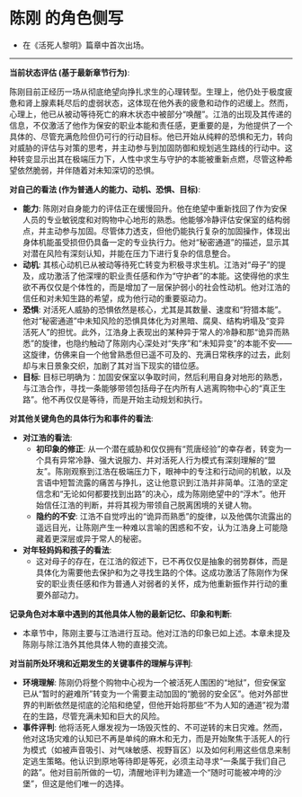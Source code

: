# 陈刚 的角色侧写

- 在《活死人黎明》篇章中首次出场。

---

**当前状态评估 (基于最新章节行为)**:

陈刚目前正经历一场从彻底绝望向挣扎求生的心理转型。生理上，他仍处于极度疲惫和肾上腺素耗尽后的虚弱状态，这体现在他外表的疲惫和动作的迟缓上。然而，心理上，他已从被动等待死亡的麻木状态中被部分“唤醒”。江浩的出现及其传递的信息，不仅激活了他作为保安的职业本能和责任感，更重要的是，为他提供了一个具体的、尽管充满危险但仍可行的行动目标。他已开始从纯粹的恐惧和无力，转向对威胁的评估与对策的思考，并主动参与到加固防御和规划逃生路线的行动中。这种转变显示出其在极端压力下，人性中求生与守护的本能被重新点燃，尽管这种希望依然脆弱，并伴随着对未知深切的恐惧。

**对自己的看法 (作为普通人的能力、动机、恐惧、目标)**:

*   **能力**: 陈刚对自身能力的评估正在缓慢回升。他在绝望中重新找回了作为安保人员的专业敏锐度和对购物中心地形的熟悉。他能够冷静评估安保室的结构弱点，并主动参与加固。尽管体力透支，但他仍能执行复杂的加固操作，体现出身体机能虽受损但仍具备一定的专业执行力。他对“秘密通道”的描述，显示其对潜在风险有深刻认知，并能在压力下进行复杂的信息整合。
*   **动机**: 其核心动机已从被动等待死亡转变为积极寻求生机。江浩对“母子”的提及，成功激活了他深埋的职业责任感和作为“守护者”的本能。这使得他的求生欲不再仅仅是个体性的，而是增加了一层保护弱小的社会性动机。他对江浩的信任和对未知生路的希望，成为他行动的重要驱动力。
*   **恐惧**: 对活死人威胁的恐惧依然是核心，尤其是其数量、速度和“狩猎本能”。他对“秘密通道”中未知风险的恐惧具体化为对黑暗、腐臭、结构坍塌及“变异活死人”的担忧。此外，江浩身上表现出的某种异于常人的冷静和那“诡异而熟悉”的旋律，也隐约触动了陈刚内心深处对“失序”和“未知异变”的本能不安——这旋律，仿佛来自一个他曾熟悉但已遥不可及的、充满日常秩序的过去，此刻却与末日景象交织，加剧了其对当下现实的错位感。
*   **目标**: 目标已明确为：加固安保室以争取时间，然后利用自身对地形的熟悉，与江浩合作，寻找一条能够带领包括母子在内所有人逃离购物中心的“真正生路”。他不再仅仅是等待，而是开始主动规划和执行。

**对其他关键角色的具体行为和事件的看法**:

*   **对江浩的看法**:
    *   **初印象的修正**: 从一个潜在威胁和仅仅拥有“荒唐经验”的幸存者，转变为一个具有异常冷静、强大说服力、并对活死人行为模式有深刻理解的“盟友”。陈刚观察到江浩在极端压力下，眼神中的专注和行动间的机敏，以及言语中短暂流露的痛苦与挣扎，这让他意识到江浩并非简单。江浩的坚定信念和“无论如何都要找到出路”的决心，成为陈刚绝望中的“浮木”。他开始信任江浩的判断，并将其视为带领自己脱离困境的关键人物。
    *   **隐约的不安**: 江浩不自觉哼出的“诡异而熟悉”的旋律，以及他偶尔流露出的遥远目光，让陈刚产生一种难以言喻的困惑和不安，认为江浩身上可能隐藏着更深层或异于常人的秘密。
*   **对年轻妈妈和孩子的看法**:
    *   这对母子的存在，在江浩的叙述下，已不再仅仅是抽象的弱势群体，而是具体化为需要他去保护和为之寻找生路的个体。这成功激活了陈刚作为保安的职业责任感和作为普通人对弱者的关怀，成为他重新振作并行动的重要外部动力。

**记录角色对本章中遇到的其他具体人物的最新记忆、印象和判断**:

*   本章节中，陈刚主要与江浩进行互动。他对江浩的印象已如上述。本章未提及陈刚与除江浩外其他具体人物的直接交流。

**对当前所处环境和近期发生的关键事件的理解与评判**:

*   **环境理解**: 陈刚仍将整个购物中心视为一个被活死人围困的“地狱”，但安保室已从“暂时的避难所”转变为一个需要主动加固的“脆弱的安全区”。他对外部世界的判断依然是彻底的沦陷和绝望，但他开始将那些“不为人知的通道”视为潜在的生路，尽管充满未知和巨大的风险。
*   **事件评判**: 他将活死人爆发视为一场毁灭性的、不可逆转的末日灾难。然而，他对这场灾难的认知已不再是单纯的麻木和无力，而是开始聚焦于活死人的行为模式（如被声音吸引、对气味敏感、视野盲区）以及如何利用这些信息来制定逃生策略。他认识到原地等待即是等死，必须主动寻求“一条属于我们自己的路”。他对目前所做的一切，清醒地评判为建造一个“随时可能被冲垮的沙堡”，但这是他们唯一的选择。